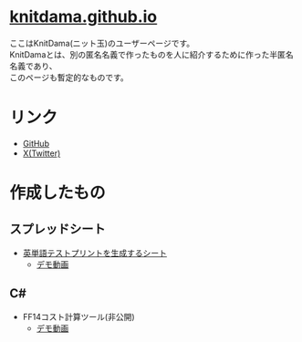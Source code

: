 # [knitdama.github.io](https://knitdama.github.io/)
ここはKnitDama(ニット玉)のユーザーページです。  
KnitDamaとは、別の匿名名義で作ったものを人に紹介するために作った半匿名名義であり、  
このページも暫定的なものです。

# リンク
- [GitHub](https://github.com/KnitDama)
- [X(Twitter)](https://x.com/KnitDama)

# 作成したもの
## スプレッドシート
- [英単語テストプリントを生成するシート](https://docs.google.com/spreadsheets/d/1YQjUfZ7Of6rfiYvLLa87TU1xTF0ZGqmtyfvZCrbaT5M/edit?usp=sharing)  
  - [デモ動画](https://youtu.be/dek7FhoWa2Q)

## C#
- FF14コスト計算ツール(非公開)  
  - [デモ動画](https://youtu.be/eJue6TUWv_I)
